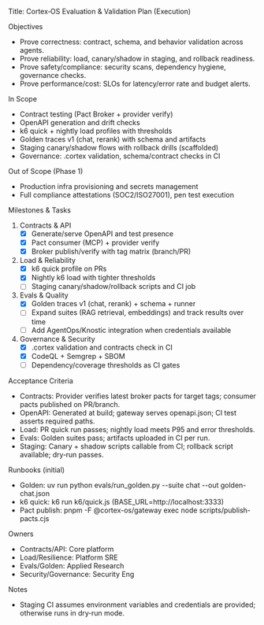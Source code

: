 Title: Cortex‑OS Evaluation & Validation Plan (Execution)

Objectives
- Prove correctness: contract, schema, and behavior validation across agents.
- Prove reliability: load, canary/shadow in staging, and rollback readiness.
- Prove safety/compliance: security scans, dependency hygiene, governance checks.
- Prove performance/cost: SLOs for latency/error rate and budget alerts.

In Scope
- Contract testing (Pact Broker + provider verify)
- OpenAPI generation and drift checks
- k6 quick + nightly load profiles with thresholds
- Golden traces v1 (chat, rerank) with schema and artifacts
- Staging canary/shadow flows with rollback drills (scaffolded)
- Governance: .cortex validation, schema/contract checks in CI

Out of Scope (Phase 1)
- Production infra provisioning and secrets management
- Full compliance attestations (SOC2/ISO27001), pen test execution

Milestones & Tasks
1) Contracts & API
   - [x] Generate/serve OpenAPI and test presence
   - [x] Pact consumer (MCP) + provider verify
   - [x] Broker publish/verify with tag matrix (branch/PR)

2) Load & Reliability
   - [x] k6 quick profile on PRs
   - [x] Nightly k6 load with tighter thresholds
   - [ ] Staging canary/shadow/rollback scripts and CI job

3) Evals & Quality
   - [x] Golden traces v1 (chat, rerank) + schema + runner
   - [ ] Expand suites (RAG retrieval, embeddings) and track results over time
   - [ ] Add AgentOps/Knostic integration when credentials available

4) Governance & Security
   - [x] .cortex validation and contracts check in CI
   - [x] CodeQL + Semgrep + SBOM
   - [ ] Dependency/coverage thresholds as CI gates

Acceptance Criteria
- Contracts: Provider verifies latest broker pacts for target tags; consumer pacts published on PR/branch.
- OpenAPI: Generated at build; gateway serves openapi.json; CI test asserts required paths.
- Load: PR quick run passes; nightly load meets P95 and error thresholds.
- Evals: Golden suites pass; artifacts uploaded in CI per run.
- Staging: Canary + shadow scripts callable from CI; rollback script available; dry‑run passes.

Runbooks (initial)
- Golden: uv run python evals/run_golden.py --suite chat --out golden-chat.json
- k6 quick: k6 run k6/quick.js (BASE_URL=http://localhost:3333)
- Pact publish: pnpm -F @cortex-os/gateway exec node scripts/publish-pacts.cjs

Owners
- Contracts/API: Core platform
- Load/Resilience: Platform SRE
- Evals/Golden: Applied Research
- Security/Governance: Security Eng

Notes
- Staging CI assumes environment variables and credentials are provided; otherwise runs in dry‑run mode.
